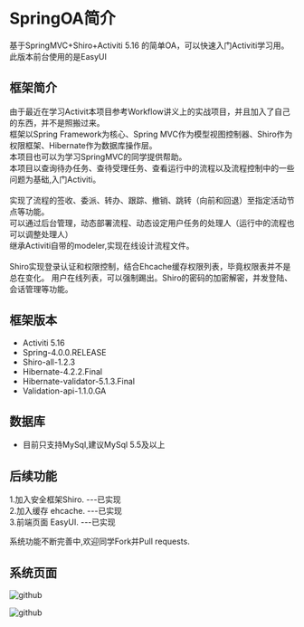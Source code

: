 SpringOA简介
========

基于SpringMVC+Shiro+Activiti 5.16 的简单OA，可以快速入门Activiti学习用。
此版本前台使用的是EasyUI

框架简介
--------
由于最近在学习Activit本项目参考Workflow讲义上的实战项目，并且加入了自己的东西，并不是照搬过来。<br>
框架以Spring Framework为核心、Spring MVC作为模型视图控制器、Shiro作为权限框架、Hibernate作为数据库操作层。<br>
本项目也可以为学习SpringMVC的同学提供帮助。<br>
本项目以查询待办任务、查待受理任务、查看运行中的流程以及流程控制中的一些问题为基础,入门Activiti。<br><br>
实现了流程的签收、委派、转办、跟踪、撤销、跳转（向前和回退）至指定活动节点等功能。<br>
可以通过后台管理，动态部署流程、动态设定用户任务的处理人（运行中的流程也可以调整处理人）<br>
继承Activiti自带的modeler,实现在线设计流程文件。<br><br>
Shiro实现登录认证和权限控制，结合Ehcache缓存权限列表，毕竟权限表并不是总在变化。
用户在线列表，可以强制踢出。Shiro的密码的加密解密，并发登陆、会话管理等功能。

框架版本
--------
<ul>
<li>Activiti 5.16</li>
<li>Spring-4.0.0.RELEASE</li>
<li>Shiro-all-1.2.3</li>
<li>Hibernate-4.2.2.Final</li>
<li>Hibernate-validator-5.1.3.Final</li>
<li>Validation-api-1.1.0.GA</li>
</ul>

数据库
-------
<ul>
<li>目前只支持MySql,建议MySql 5.5及以上</li>
</ul>


后续功能
--------
1.加入安全框架Shiro. ---已实现<br>
2.加入缓存 ehcache.  ---已实现<br>
3.前端页面 EasyUI.   ---已实现<br>

系统功能不断完善中,欢迎同学Fork并Pull requests.

系统页面
--------
![github](https://raw.githubusercontent.com/zhaoml529/SpringOA/EasyUI/WebContent/images/git_main.jpg "github")

![github](https://raw.githubusercontent.com/zhaoml529/SpringOA/EasyUI/WebContent/images/git_index.jpg "github")  
    

